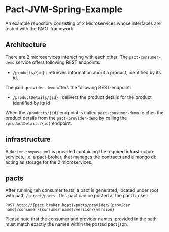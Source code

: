 # Pact-JVM-Spring-Example

An example repository consisting of 2 Microservices whose interfaces are tested with the PACT framework.

## Architecture

There are 2 microservices interacting with each other. The `pact-consumer-demo` service offers following REST endpoints:

- `/products/{id}` : retrieves information about a product, identified by its id.

The `pact-provider-demo` offers the following REST-endpoint:

- `/productDetails/{id}` : delivers the product details for the product identified by its id

When the `/products/{id}` endpoint is called `pact-consumer-demo` fetches the product details from the `pact-provider-demo` by calling
the `/productDetails/{id}` endpoint.

## infrastructure

A `docker-compose.yml` is provided containing the required infrastructure services, i.e. a pact-broker, that manages
the contracts and a mongo db acting as storage for the 2 microservices.

## pacts
After running teh consumer tests, a pact is generated, located under root with path `/target/pacts`. This pact can
be posted at the pact broker:

`POST http://{pact broker host}/pacts/provider/{provider name}/consumer/{consumer name}/version/{version}`

Please note that the consumer and provider names, provided in the path must match exactly the names within the posted pact json.

